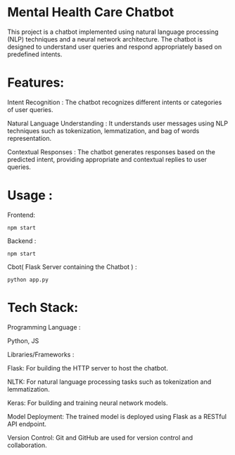 # Mental Health Care Chatbot
  This project is a chatbot implemented using natural language processing (NLP) techniques and a neural network architecture. The chatbot is designed to understand user queries and respond appropriately based on predefined intents.

# Features:
Intent Recognition : 
    The chatbot recognizes different intents or categories of user queries.
    
Natural Language Understanding : 
    It understands user messages using NLP techniques such as tokenization, lemmatization, and bag of words representation.
    
Contextual Responses : 
    The chatbot generates responses based on the predicted intent, providing appropriate and contextual replies to user queries.

# Usage :
Frontend:

    npm start

Backend :

    npm start

Cbot( Flask Server containing the Chatbot ) :

    python app.py

# Tech Stack:
Programming Language : 

   Python, JS

Libraries/Frameworks :

Flask: For building the HTTP server to host the chatbot.

NLTK: For natural language processing tasks such as tokenization and lemmatization.

Keras: For building and training neural network models.

Model Deployment: The trained model is deployed using Flask as a RESTful API endpoint.

Version Control: Git and GitHub are used for version control and collaboration.


